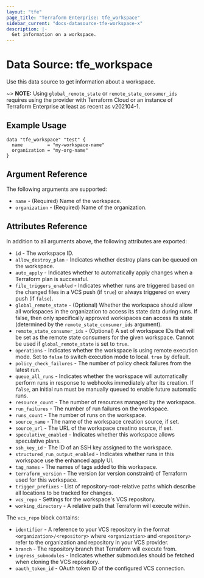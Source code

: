 ```yaml
---
layout: "tfe"
page_title: "Terraform Enterprise: tfe_workspace"
sidebar_current: "docs-datasource-tfe-workspace-x"
description: |-
  Get information on a workspace.
---
```


# Data Source: tfe_workspace

Use this data source to get information about a workspace.

~> **NOTE:** Using `global_remote_state` or `remote_state_consumer_ids` requires using the provider with Terraform Cloud or an instance of Terraform Enterprise at least as recent as v202104-1.

## Example Usage

```hcl
data "tfe_workspace" "test" {
  name         = "my-workspace-name"
  organization = "my-org-name"
}
```

## Argument Reference

The following arguments are supported:

* `name` - (Required) Name of the workspace.
* `organization` - (Required) Name of the organization.

## Attributes Reference

In addition to all arguments above, the following attributes are exported:

* `id` - The workspace ID.
* `allow_destroy_plan` - Indicates whether destroy plans can be queued on the workspace.
* `auto_apply` - Indicates whether to automatically apply changes when a Terraform plan is successful.
* `file_triggers_enabled` - Indicates whether runs are triggered based on the changed files in a VCS push (if `true`) or always triggered on every push (if `false`).
* `global_remote_state` - (Optional) Whether the workspace should allow all workspaces in the organization to access its state data during runs. If false, then only specifically approved workspaces can access its state (determined by the `remote_state_consumer_ids` argument).
* `remote_state_consumer_ids` - (Optional) A set of workspace IDs that will be set as the remote state consumers for the given workspace. Cannot be used if `global_remote_state` is set to `true`.
* `operations` - Indicates whether the workspace is using remote execution mode. Set to `false` to switch execution mode to local. `true` by default.
* `policy_check_failures` - The number of policy check failures from the latest run.
* `queue_all_runs` - Indicates whether the workspace will automatically perform runs
  in response to webhooks immediately after its creation. If `false`, an initial run must
  be manually queued to enable future automatic runs.
* `resource_count` - The number of resources managed by the workspace.
* `run_failures` - The number of run failures on the workspace.
* `runs_count` - The number of runs on the workspace.
* `source_name` - The name of the workspace creation source, if set.
* `source_url` - The URL of the workspace creatino source, if set.
* `speculative_enabled` - Indicates whether this workspace allows speculative plans.
* `ssh_key_id` - The ID of an SSH key assigned to the workspace.
* `structured_run_output_enabled` - Indicates whether runs in this workspace use the enhanced apply UI. 
* `tag_names` - The names of tags added to this workspace.
* `terraform_version` - The version (or version constraint) of Terraform used for this workspace.
* `trigger_prefixes` - List of repository-root-relative paths which describe all locations to be tracked for changes.
* `vcs_repo` - Settings for the workspace's VCS repository.
* `working_directory` - A relative path that Terraform will execute within.


The `vcs_repo` block contains:

* `identifier` - A reference to your VCS repository in the format `<organization>/<repository>`
  where `<organization>` and `<repository>` refer to the organization and repository in your VCS
  provider.
* `branch` - The repository branch that Terraform will execute from.
* `ingress_submodules` - Indicates whether submodules should be fetched when
  cloning the VCS repository.
* `oauth_token_id` - OAuth token ID of the configured VCS connection.
